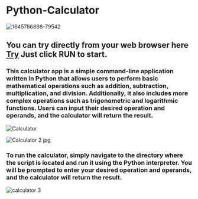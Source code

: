 # Python-Calculator

![1645786898-79542](https://user-images.githubusercontent.com/94692820/215516287-8ac41070-2e65-44dd-960d-86189adf1f2a.jpg)

## You can try directly from your web browser here <a href="https://replit.com/@x-normalize/Python-Calculator?v=1">Try<a/> Just click RUN to start.

### This calculator app is a simple command-line application written in Python that allows users to perform basic mathematical operations such as addition, subtraction, multiplication, and division. Additionally, it also includes more complex operations such as trigonometric and logarithmic functions. Users can input their desired operation and operands, and the calculator will return the result.

![Calculator](https://user-images.githubusercontent.com/94692820/215517288-aab49e24-4cea-412c-a7de-61d38c21df45.jpg)

![Calculator 2  jpg ](https://user-images.githubusercontent.com/94692820/215517314-3a8a019c-ff0e-4a07-b30a-bf108498caf1.jpg)

  
### To run the calculator, simply navigate to the directory where the script is located and run it using the Python interpreter. You will be prompted to enter your desired operation and operands, and the calculator will return the result.

![calculator 3](https://user-images.githubusercontent.com/94692820/215517508-5f5327d0-c664-4a7b-bbac-e8fe7ffc5b23.jpg)
